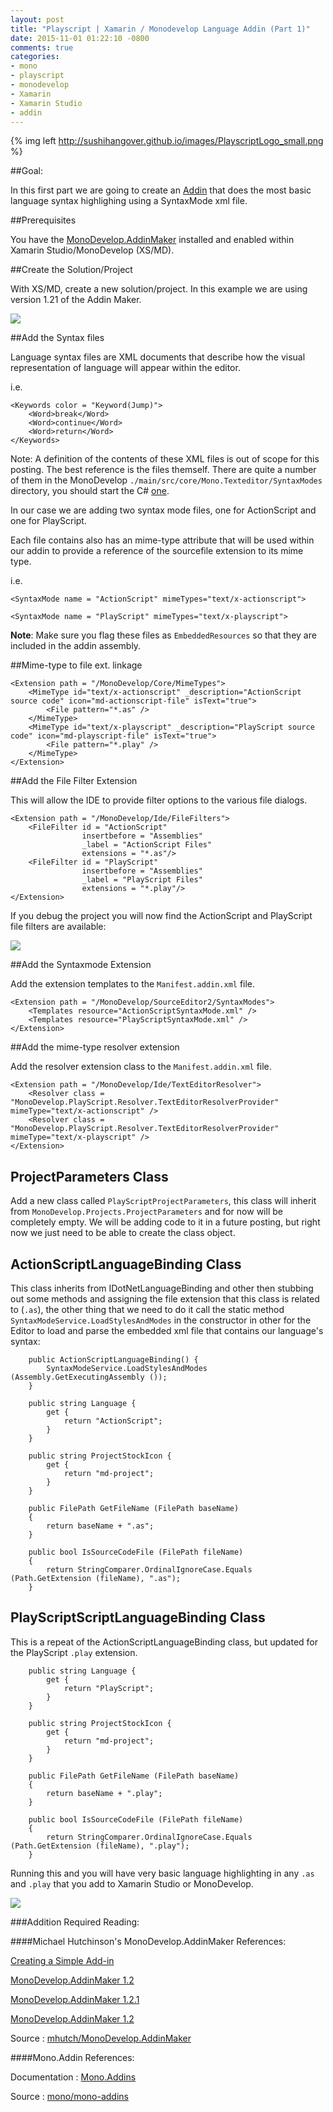 ```yaml
---
layout: post
title: "Playscript | Xamarin / Monodevelop Language Addin (Part 1)"
date: 2015-11-01 01:22:10 -0800
comments: true
categories: 
- mono
- playscript
- monodevelop
- Xamarin
- Xamarin Studio
- addin
---
```

{% img left http://sushihangover.github.io/images/PlayscriptLogo_small.png %}

##Goal:

In this first part we are going to create an [Addin](https://github.com/PlayScriptRedux/PlayScript.Addin) that does the most basic language syntax highlighing using a SyntaxMode xml file.

##Prerequisites

You have the [MonoDevelop.AddinMaker](https://github.com/mono/mono-addins) installed and enabled within Xamarin Studio/MonoDevelop (XS/MD).

##Create the Solution/Project

With XS/MD, create a new solution/project. In this example we are using version 1.21 of the Addin Maker.

![](images/XamarinStudioAddin.png)

##Add the Syntax files

Language syntax files are XML documents that describe how the visual representation of language will appear within the editor. 

i.e.

	<Keywords color = "Keyword(Jump)">
		<Word>break</Word>
		<Word>continue</Word>
		<Word>return</Word>
	</Keywords>

Note: A definition of the contents of these XML files is out of scope for this posting. The best reference is the files themself. There are quite a number of them in the MonoDevelop `./main/src/core/Mono.Texteditor/SyntaxModes` directory, you should start the C# [one](https://github.com/mono/monodevelop/blob/bc908c9e791b0ee6f4951fb65495f82735bc95b7/main/src/core/Mono.Texteditor/SyntaxModes/CSharpSyntaxMode.xml).

In our case we are adding two syntax mode files, one for ActionScript and one for PlayScript.

Each file contains also has an mime-type attribute that will be used within our addin to provide a reference of the sourcefile extension to its mime type.

i.e.

	<SyntaxMode name = "ActionScript" mimeTypes="text/x-actionscript">

	<SyntaxMode name = "PlayScript" mimeTypes="text/x-playscript">

**Note**: Make sure you flag these files as `EmbeddedResources` so that they are included in the addin assembly.

##Mime-type to file ext. linkage

	<Extension path = "/MonoDevelop/Core/MimeTypes">
		<MimeType id="text/x-actionscript" _description="ActionScript source code" icon="md-actionscript-file" isText="true">
			<File pattern="*.as" />
		</MimeType>		
		<MimeType id="text/x-playscript" _description="PlayScript source code" icon="md-playscript-file" isText="true">
			<File pattern="*.play" />
		</MimeType>		
	</Extension>


##Add the File Filter Extension

This will allow the IDE to provide filter options to the various file dialogs.

	<Extension path = "/MonoDevelop/Ide/FileFilters">
		<FileFilter id = "ActionScript"
		            insertbefore = "Assemblies"
		            _label = "ActionScript Files"
		            extensions = "*.as"/>
		<FileFilter id = "PlayScript"
		            insertbefore = "Assemblies"
		            _label = "PlayScript Files"
		            extensions = "*.play"/>			            	            
	</Extension>

If you debug the project you will now find the ActionScript and PlayScript file filters are available:

![](images/MD-Addin-FileFilter.png)

##Add the Syntaxmode Extension

Add the extension templates to the `Manifest.addin.xml` file.

	<Extension path = "/MonoDevelop/SourceEditor2/SyntaxModes">
		<Templates resource="ActionScriptSyntaxMode.xml" />
		<Templates resource="PlayScriptSyntaxMode.xml" />
	</Extension>

##Add the mime-type resolver extension

Add the resolver extension class to the  `Manifest.addin.xml` file.

	<Extension path = "/MonoDevelop/Ide/TextEditorResolver">
		<Resolver class = "MonoDevelop.PlayScript.Resolver.TextEditorResolverProvider" mimeType="text/x-actionscript" />
		<Resolver class = "MonoDevelop.PlayScript.Resolver.TextEditorResolverProvider" mimeType="text/x-playscript" />
	</Extension>
	

## ProjectParameters Class

Add a new class called `PlayScriptProjectParameters`, this class will inherit from `MonoDevelop.Projects.ProjectParameters` and for now will be completely empty. We will be adding code to it in a future posting, but right now we just need to be able to create the class object.

## ActionScriptLanguageBinding Class

This class inherits from IDotNetLanguageBinding and other then stubbing out some methods and assigning the file extension that this class is related to (`.as`), the other thing that we need to do it call the static method `SyntaxModeService.LoadStylesAndModes` in the constructor in other for the Editor to load and parse the embedded xml file that contains our language's syntax:

		public ActionScriptLanguageBinding() {
			SyntaxModeService.LoadStylesAndModes (Assembly.GetExecutingAssembly ());
		}

		public string Language {
			get {
				return "ActionScript";
			}
		}

		public string ProjectStockIcon {
			get { 
				return "md-project";
			}
		}

		public FilePath GetFileName (FilePath baseName)
		{
			return baseName + ".as";
		}
			
		public bool IsSourceCodeFile (FilePath fileName)
		{
			return StringComparer.OrdinalIgnoreCase.Equals (Path.GetExtension (fileName), ".as");
		}

## PlayScriptScriptLanguageBinding Class

This is a repeat of the ActionScriptLanguageBinding class, but updated for the PlayScript `.play` extension.

		public string Language {
			get {
				return "PlayScript";
			}
		}

		public string ProjectStockIcon {
			get { 
				return "md-project";
			}
		}

		public FilePath GetFileName (FilePath baseName)
		{
			return baseName + ".play";
		}
			
		public bool IsSourceCodeFile (FilePath fileName)
		{
			return StringComparer.OrdinalIgnoreCase.Equals (Path.GetExtension (fileName), ".play");
		}


Running this and you will have very basic language highlighting in any `.as` and `.play` that you add to Xamarin Studio or MonoDevelop.

![](images/ActionScript-highlighting.png)

###Addition Required Reading:

####Michael Hutchinson's MonoDevelop.AddinMaker References:

[Creating a Simple Add-in](http://www.monodevelop.com/developers/articles/creating-a-simple-add-in/)

[MonoDevelop.AddinMaker 1.2](https://mhut.ch/addinmaker/1.2)

[MonoDevelop.AddinMaker 1.2.1](https://mhut.ch/addinmaker/1.2.1)

[MonoDevelop.AddinMaker 1.2](https://mhut.ch/journal/2015/03/12/monodevelopaddinmaker_12)

Source : [mhutch/MonoDevelop.AddinMaker](https://github.com/mhutch/MonoDevelop.AddinMaker)

####Mono.Addin References:

Documentation : [Mono.Addins](http://monoaddins.codeplex.com/)

Source : [mono/mono-addins](https://github.com/mono/mono-addins)